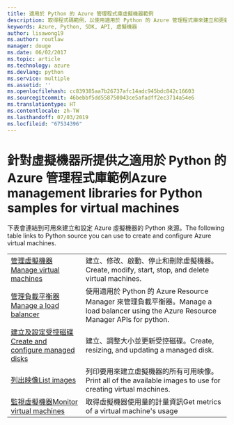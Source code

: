 ```yaml
---
title: 適用於 Python 的 Azure 管理程式庫虛擬機器範例
description: 取得程式碼範例，以使用適用於 Python 的 Azure 管理程式庫來建立和更新 Azure 虛擬機器
keywords: Azure, Python, SDK, API, 虛擬機器
author: lisawong19
ms.author: routlaw
manager: douge
ms.date: 06/02/2017
ms.topic: article
ms.technology: azure
ms.devlang: python
ms.service: multiple
ms.assetid: ''
ms.openlocfilehash: cc839385aa7b26737afc14adc945bdc842c16603
ms.sourcegitcommit: 46bebbf5dd558750043ce5afadff2ec3714a54e6
ms.translationtype: HT
ms.contentlocale: zh-TW
ms.lasthandoff: 07/03/2019
ms.locfileid: "67534396"
---
```

# <a name="azure-management-libraries-for-python-samples-for-virtual-machines"></a><span data-ttu-id="41c37-104">針對虛擬機器所提供之適用於 Python 的 Azure 管理程式庫範例</span><span class="sxs-lookup"><span data-stu-id="41c37-104">Azure management libraries for Python samples for virtual machines</span></span>

<span data-ttu-id="41c37-105">下表會連結到可用來建立和設定 Azure 虛擬機器的 Python 來源。</span><span class="sxs-lookup"><span data-stu-id="41c37-105">The following table links to Python source you can use to create and configure Azure virtual machines.</span></span>

| || 
|---|---|
| <span data-ttu-id="41c37-106">[管理虛擬機器][1]</span><span class="sxs-lookup"><span data-stu-id="41c37-106">[Manage virtual machines][1]</span></span> | <span data-ttu-id="41c37-107">建立、修改、啟動、停止和刪除虛擬機器。</span><span class="sxs-lookup"><span data-stu-id="41c37-107">Create, modify, start, stop, and delete virtual machines.</span></span> |
| <span data-ttu-id="41c37-108">[管理負載平衡器][2]</span><span class="sxs-lookup"><span data-stu-id="41c37-108">[Manage a load balancer][2]</span></span> | <span data-ttu-id="41c37-109">使用適用於 Python 的 Azure Resource Manager 來管理負載平衡器。</span><span class="sxs-lookup"><span data-stu-id="41c37-109">Manage a load balancer using the Azure Resource Manager APIs for python.</span></span> |
| <span data-ttu-id="41c37-110">[建立及設定受控磁碟][3]</span><span class="sxs-lookup"><span data-stu-id="41c37-110">[Create and configure managed disks][3]</span></span> | <span data-ttu-id="41c37-111">建立、調整大小並更新受控磁碟。</span><span class="sxs-lookup"><span data-stu-id="41c37-111">Create, resizing, and updating a managed disk.</span></span>|
| <span data-ttu-id="41c37-112">[列出映像][4]</span><span class="sxs-lookup"><span data-stu-id="41c37-112">[List images][4]</span></span> | <span data-ttu-id="41c37-113">列印要用來建立虛擬機器的所有可用映像。</span><span class="sxs-lookup"><span data-stu-id="41c37-113">Print all of the available images to use for creating virtual machines.</span></span>| 
| <span data-ttu-id="41c37-114">[監視虛擬機器][5]</span><span class="sxs-lookup"><span data-stu-id="41c37-114">[Monitor virtual machines][5]</span></span> |<span data-ttu-id="41c37-115">取得虛擬機器使用量的計量資訊</span><span class="sxs-lookup"><span data-stu-id="41c37-115">Get metrics of a virtual machine's usage</span></span> | 

[1]: https://azure.microsoft.com/resources/samples/virtual-machines-python-manage/
[2]: https://azure.microsoft.com/resources/samples/network-python-manage-loadbalancer
[3]: python-sdk-azure-samples-managed-disks.md
[4]: python-sdk-azure-samples-list-images.md
[5]: python-sdk-azure-samples-monitor-vms.md
